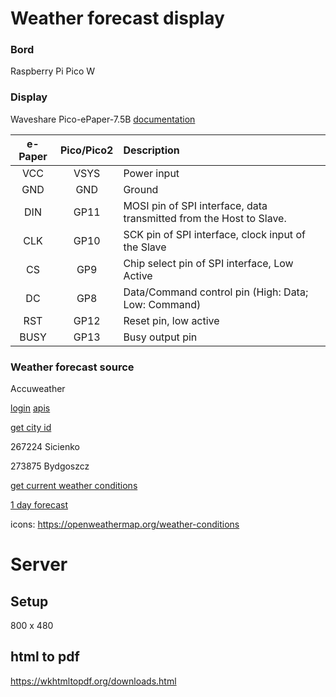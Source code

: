 # Weather forecast display


### Bord

Raspberry Pi Pico W

### Display

Waveshare Pico-ePaper-7.5B 
[documentation](https://www.waveshare.com/wiki/Pico-ePaper-7.5-B)



| e-Paper | Pico/Pico2 | Description                                                         |
| :-----: | :--------: | :------------------------------------------------------------------ |
|   VCC   |    VSYS    | Power input                                                         |
|   GND   |    GND     | Ground                                                              |
|   DIN   |    GP11    | MOSI pin of SPI interface, data transmitted from the Host to Slave. |
|   CLK   |    GP10    | SCK pin of SPI interface, clock input of the Slave                  |
|   CS    |    GP9     | Chip select pin of SPI interface, Low Active                        |
|   DC    |    GP8     | Data/Command control pin (High: Data; Low: Command)                 |
|   RST   |    GP12    | Reset pin, low active                                               |
|  BUSY   |    GP13    | Busy output pin                                                     |

### Weather forecast source

Accuweather

[login](https://developer.accuweather.com/user/login?destination=user/481045/app-detail/ea2fc5b4-dad4-4855-97f5-88ceb1355dea&autologout_timeout=1)
[apis](https://developer.accuweather.com/apis)

[get city id](https://developer.accuweather.com/accuweather-locations-api/apis/get/locations/v1/cities/search)

267224 Sicienko

273875 Bydgoszcz

[get current weather conditions](https://developer.accuweather.com/accuweather-current-conditions-api/apis/get/currentconditions/v1/%7BlocationKey%7D)

[1 day forecast](https://developer.accuweather.com/accuweather-forecast-api/apis/get/forecasts/v1/daily/1day/%7BlocationKey%7D)

icons: 
https://openweathermap.org/weather-conditions


# Server

## Setup

800 x 480

## html to pdf
https://wkhtmltopdf.org/downloads.html